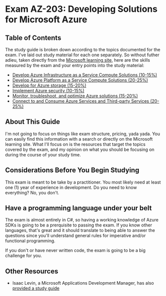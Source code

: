 # Exam AZ-203: Developing Solutions for Microsoft Azure

## Table of Contents

The study guide is broken down according to the topics documented for the exam. I've laid out study material for each one separately. So without futher adieu, taken directly from the [Microsoft learning site](https://www.microsoft.com/en-us/learning/exam-az-203.aspx), here are the skills measured by the exam and your entry points into the study material:

* [Develop Azure Infrastructure as a Service Compute Solutions (10-15%)](1-develop-azure-infrastructure-as-a-service-compute-solutions.md)
* [Develop Azure Platform as a Service Compute Solutions (20-25%)](2-develop-azure-platform-as-a-service-compute-solutions.md)
* [Develop for Azure storage (15-20%)](3-develop-for-azure-storage.md)
* [Implement Azure security (10-15%)](4-implement-azure-security.md)
* [Monitor, troubleshoot, and optimize Azure solutions (15-20%)](5-monitor-troubleshoot-and-optimize-azure-solutions.md.md)
* [Connect to and Consume Azure Services and Third-party Services (20-25%)](6-connect-and-consume-azure-servies-and-third-party-services.md)

## About This Guide
I'm not going to focus on things like exam structure, pricing, yada yada. You can easily find this information with a search or directly on the Microsoft learning site. What I'll focus on is the resources that target the topics covered by the exam, and my opinion on what you should be focusing on during the course of your study time.

## Considerations Before You Begin Studying
This exam is meant to be take by a practitioner. You most likely need at least one (1) year of experience in development. Do you need to know everything? No, you don't.

## Have a programming language under your belt
The exam is almost entirely in C#, so having a working knowledge of Azure SDKs is going to be a prerquisite to passing the exam. If you know other languages, that's great and it should translate to being able to answer the questions since you'll understand general rules for imperative and/or functional programming.

If you don't or have never written code, the exam is going to be a big challenge for you.

## Other Resources
* Isaac Levin, a Microsoft Applications Development Manager, has also [provided a study guide](https://www.isaaclevin.com/post/az-203-study-guide/)